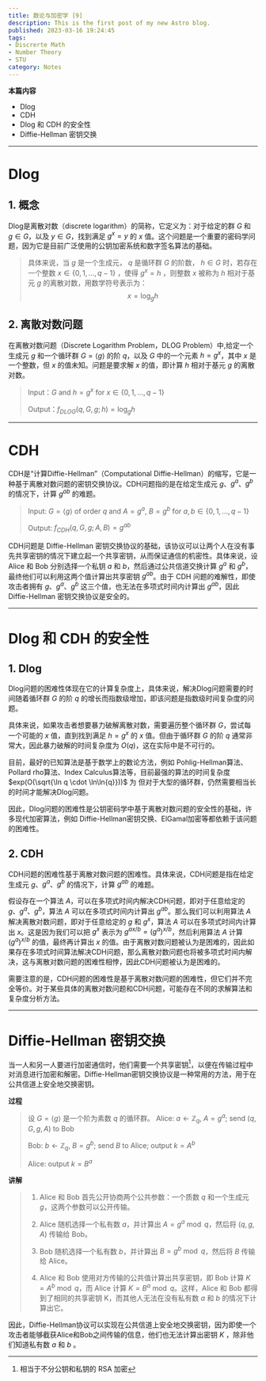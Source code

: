 ```yaml
---
title: 数论与加密学 [9]
description: This is the first post of my new Astro blog.
published: 2023-03-16 19:24:45
tags:
- Discrerte Math
- Number Theory
- STU
category: Notes
---
```


**本篇内容**
- Dlog
- CDH
- Dlog 和 CDH 的安全性
- Diffie-Hellman 密钥交换

<!--more-->

---

# Dlog
## 1. 概念
Dlog是离散对数（discrete logarithm）的简称，它定义为：对于给定的群 $G$ 和 $g\in G$，以及 $y\in G$，找到满足 $g^x=y$ 的 $x$ 值。这个问题是一个重要的密码学问题，因为它是目前广泛使用的公钥加密系统和数字签名算法的基础。

>具体来说，当 $g$ 是一个生成元， $q$ 是循环群 $G$ 的阶数， $h\in G$ 时，若存在一个整数 $x \in \{0,1,\ldots,q-1\}$ ，使得 $g^x=h$ ，则整数 $x$ 被称为 $h$ 相对于基元 $g$ 的离散对数，用数学符号表示为：
>$$x = \log_{g}{h}$$


## 2. 离散对数问题

在离散对数问题（Discrete Logarithm Problem，DLOG Problem）中,给定一个生成元 $g$ 和一个循环群 $G=\langle g \rangle$ 的阶 $q$，以及 $G$ 中的一个元素 $h=g^x$，其中 $x$ 是一个整数，但 $x$ 的值未知。问题是要求解 $x$ 的值，即计算 $h$ 相对于基元 $g$ 的离散对数。

>Input：$G$ and $h=g^x$ for $x \in \{0,1,\ldots,q-1\}$
>
>Output：$f_{DLOG}(q,G,g;h)=\log_g h$

---

# CDH

CDH是“计算Diffie-Hellman”（Computational Diffie-Hellman）的缩写，它是一种基于离散对数问题的密钥交换协议。CDH问题指的是在给定生成元 $g$、$g^a$、$g^b$ 的情况下，计算 $g^{ab}$ 的难题。

>Input: $G=\langle g \rangle$ of order $q$ and $A=g^a$, $B=g^b$ for $a,b \in \{0,1,\ldots,q-1\}$
>
>Output: $f_{CDH}(q,G,g;A,B)=g^{ab}$

CDH问题是 Diffie-Hellman 密钥交换协议的基础，该协议可以让两个人在没有事先共享密钥的情况下建立起一个共享密钥，从而保证通信的机密性。具体来说，设 Alice 和 Bob 分别选择一个私钥 $a$ 和 $b$，然后通过公共信道交换计算 $g^a$ 和 $g^b$，最终他们可以利用这两个值计算出共享密钥 $g^{ab}$。由于 CDH 问题的难解性，即使攻击者拥有 $g$、$g^a$、$g^b$ 这三个值，也无法在多项式时间内计算出 $g^{ab}$，因此 Diffie-Hellman 密钥交换协议是安全的。

---

# Dlog 和 CDH 的安全性

## 1. Dlog
Dlog问题的困难性体现在它的计算复杂度上，具体来说，解决Dlog问题需要的时间随着循环群 $G$ 的阶 $q$ 的增长而指数级增加，即该问题是指数级时间复杂度的问题。

具体来说，如果攻击者想要暴力破解离散对数，需要遍历整个循环群 $G$，尝试每一个可能的 $x$ 值，直到找到满足 $h=g^x$ 的 $x$ 值。但由于循环群 $G$ 的阶 $q$ 通常非常大，因此暴力破解的时间复杂度为 $O(q)$，这在实际中是不可行的。

目前，最好的已知算法是基于数学上的数论方法，例如 Pohlig-Hellman算法、Pollard rho算法、Index Calculus算法等，目前最强的算法的时间复杂度 $exp(O(\sqrt{\ln q \cdot \ln\ln{q}}))$ 为 但对于大型的循环群，仍然需要相当长的时间才能解决Dlog问题。

因此，Dlog问题的困难性是公钥密码学中基于离散对数问题的安全性的基础，许多现代加密算法，例如 Diffie-Hellman密钥交换、ElGamal加密等都依赖于该问题的困难性。

## 2. CDH
CDH问题的困难性基于离散对数问题的困难性。具体来说，CDH问题是指在给定生成元 $g$、$g^a$、$g^b$ 的情况下，计算 $g^{ab}$ 的难题。

假设存在一个算法 $A$，可以在多项式时间内解决CDH问题，即对于任意给定的 $g$、$g^a$、$g^b$，算法 $A$ 可以在多项式时间内计算出 $g^{ab}$。那么我们可以利用算法 $A$ 解决离散对数问题，即对于任意给定的 $g$ 和 $g^x$，算法 $A$ 可以在多项式时间内计算出 $x$。这是因为我们可以把 $g^x$ 表示为 $g^{ax/b} = (g^a)^{x/b}$，然后利用算法 $A$ 计算 $(g^a)^{x/b}$ 的值，最终再计算出 $x$ 的值。由于离散对数问题被认为是困难的，因此如果存在多项式时间算法解决CDH问题，那么离散对数问题也将被多项式时间内解决，这与离散对数问题的困难性相悖，因此CDH问题被认为是困难的。

需要注意的是，CDH问题的困难性是基于离散对数问题的困难性，但它们并不完全等价。对于某些具体的离散对数问题和CDH问题，可能存在不同的求解算法和复杂度分析方法。

---

# Diffie-Hellman 密钥交换

当一人和另一人要进行加密通信时，他们需要一个共享密钥[^1]，以便在传输过程中对消息进行加密和解密。Diffie-Hellman密钥交换协议是一种常用的方法，用于在公共信道上安全地交换密钥。

**过程**
>设 $G = \langle g \rangle$ 是一个阶为素数 $q$ 的循环群。
>Alice: $a \leftarrow \mathbb{Z}_q$, $A = g^a$; send $(q,G,g,A)$ to Bob
>
>Bob: $b \leftarrow \mathbb{Z}_q$, $B = g^b$; send $B$ to Alice; output $k = A^b$
>
>Alice: output $k = B^a$

**讲解**
>1. Alice 和 Bob 首先公开协商两个公共参数：一个质数 $q$ 和一个生成元 $g$，这两个参数可以公开传输。
>1. Alice 随机选择一个私有数 $a$，并计算出 $A = g^a \bmod q$，然后将 $(q, g, A)$ 传输给 Bob。
>
>1. Bob 随机选择一个私有数 $b$，并计算出 $B = g^b \bmod q$，然后将 $B$ 传输给 Alice。
>
>1. Alice 和 Bob 使用对方传输的公共值计算出共享密钥，即 Bob 计算 $K = A^b \bmod q$，而 Alice 计算 $K = B^a \bmod q$。这样，Alice 和 Bob 都得到了相同的共享密钥 K，而其他人无法在没有私有数 $a$ 和 $b$ 的情况下计算出它。

因此，Diffie-Hellman协议可以实现在公共信道上安全地交换密钥，因为即使一个攻击者能够截获Alice和Bob之间传输的信息，他们也无法计算出密钥 $K$ ，除非他们知道私有数 $a$ 和 $b$ 。

[^1]: 相当于不分公钥和私钥的 RSA 加密

